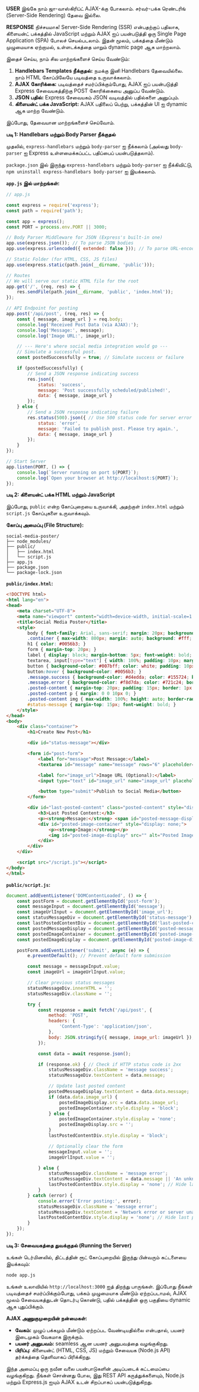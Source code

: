 **USER**
இங்கே நாம் ஜா-வாஸ்கிரிப்ட் AJAX-க்கு போகலாம். சர்வர்-பக்க ரெண்டரிங் (Server-Side Rendering) தேவை இல்லை.

**RESPONSE**
நிச்சயமாக! Server-Side Rendering (SSR) என்பதற்குப் பதிலாக, கிளையன்ட் பக்கத்தில் JavaScript மற்றும் AJAX ஐப் பயன்படுத்தி ஒரு Single Page Application (SPA) போலச் செயல்படலாம். இதன் மூலம், பக்கத்தை மீண்டும் முழுமையாக ஏற்றாமல், உள்ளடக்கத்தை மாறும் dynamic page ஆக மாற்றலாம்.

இதைச் செய்ய, நாம் சில மாற்றங்களைச் செய்ய வேண்டும்:

1.  **Handlebars Templates நீக்குதல்:** நமக்கு இனி Handlebars தேவையில்லை. நாம் HTML கோப்பிலேயே படிவத்தை உருவாக்கலாம்.
2.  **AJAX கோரிக்கை:** படிவத்தைச் சமர்ப்பிக்கும்போது, AJAX ஐப் பயன்படுத்தி Express சேவையகத்திற்கு POST கோரிக்கையை அனுப்ப வேண்டும்.
3.  **JSON பதில்:** Express சேவையகம் JSON வடிவத்தில் பதில்களை அனுப்பும்.
4.  **கிளையன்ட் பக்க JavaScript:** AJAX பதிலைப் பெற்று, பக்கத்தின் UI ஐ dynamic ஆக மாற்ற வேண்டும்.

இப்போது, தேவையான மாற்றங்களைச் செய்வோம்.

**படி 1: Handlebars மற்றும் Body Parser நீக்குதல்**

முதலில், `express-handlebars` மற்றும் `body-parser` ஐ நீக்கலாம் (அல்லது `body-parser` ஐ Express உள்ளமைக்கப்பட்ட பதிப்பைப் பயன்படுத்தலாம்).

`package.json` இல் இருந்து `express-handlebars` மற்றும் `body-parser` ஐ நீக்கிவிட்டு, `npm uninstall express-handlebars body-parser` ஐ இயக்கலாம்.

**`app.js` இல் மாற்றங்கள்:**

```javascript
// app.js

const express = require('express');
const path = require('path');

const app = express();
const PORT = process.env.PORT || 3000;

// Body Parser Middleware for JSON (Express's built-in one)
app.use(express.json()); // To parse JSON bodies
app.use(express.urlencoded({ extended: false })); // To parse URL-encoded bodies

// Static Folder (for HTML, CSS, JS files)
app.use(express.static(path.join(__dirname, 'public')));

// Routes
// We will serve our static HTML file for the root
app.get('/', (req, res) => {
    res.sendFile(path.join(__dirname, 'public', 'index.html'));
});

// API Endpoint for posting
app.post('/api/post', (req, res) => {
    const { message, image_url } = req.body;
    console.log('Received Post Data (via AJAX):');
    console.log('Message:', message);
    console.log('Image URL:', image_url);

    // --- Here's where social media integration would go ---
    // Simulate a successful post.
    const postedSuccessfully = true; // Simulate success or failure

    if (postedSuccessfully) {
        // Send a JSON response indicating success
        res.json({
            status: 'success',
            message: 'Post successfully scheduled/published!',
            data: { message, image_url }
        });
    } else {
        // Send a JSON response indicating failure
        res.status(500).json({ // Use 500 status code for server error
            status: 'error',
            message: 'Failed to publish post. Please try again.',
            data: { message, image_url }
        });
    }
});

// Start Server
app.listen(PORT, () => {
    console.log(`Server running on port ${PORT}`);
    console.log(`Open your browser at http://localhost:${PORT}`);
});
```

**படி 2: கிளையன்ட் பக்க HTML மற்றும் JavaScript**

இப்போது, `public` என்ற கோப்புறையை உருவாக்கி, அதற்குள் `index.html` மற்றும் `script.js` கோப்புகளை உருவாக்கவும்.

**கோப்பு அமைப்பு (File Structure):**

```
social-media-poster/
├── node_modules/
├── public/
│   ├── index.html
│   └── script.js
├── app.js
├── package.json
└── package-lock.json
```

**`public/index.html`:**

```html
<!DOCTYPE html>
<html lang="en">
<head>
    <meta charset="UTF-8">
    <meta name="viewport" content="width=device-width, initial-scale=1.0">
    <title>Social Media Poster</title>
    <style>
        body { font-family: Arial, sans-serif; margin: 20px; background-color: #f4f4f4; color: #333; }
        .container { max-width: 800px; margin: auto; background: #fff; padding: 20px; border-radius: 8px; box-shadow: 0 2px 4px rgba(0,0,0,0.1); }
        h1 { color: #0056b3; }
        form { margin-top: 20px; }
        label { display: block; margin-bottom: 5px; font-weight: bold; }
        textarea, input[type="text"] { width: 100%; padding: 10px; margin-bottom: 10px; border: 1px solid #ddd; border-radius: 4px; box-sizing: border-box; }
        button { background-color: #007bff; color: white; padding: 10px 15px; border: none; border-radius: 4px; cursor: pointer; font-size: 16px; }
        button:hover { background-color: #0056b3; }
        .message.success { background-color: #d4edda; color: #155724; border: 1px solid #c3e6cb; padding: 10px; margin-top: 15px; border-radius: 4px; }
        .message.error { background-color: #f8d7da; color: #721c24; border: 1px solid #f5c6cb; padding: 10px; margin-top: 15px; border-radius: 4px; }
        .posted-content { margin-top: 20px; padding: 15px; border: 1px dashed #ccc; border-radius: 5px; background-color: #e9ecef; }
        .posted-content p { margin: 0 0 10px 0; }
        .posted-content img { max-width: 100%; height: auto; border-radius: 5px; margin-top: 10px; }
        #status-message { margin-top: 15px; font-weight: bold; }
    </style>
</head>
<body>
    <div class="container">
        <h1>Create New Post</h1>

        <div id="status-message"></div>

        <form id="post-form">
            <label for="message">Post Message:</label>
            <textarea id="message" name="message" rows="6" placeholder="What's on your mind?" required></textarea>

            <label for="image_url">Image URL (Optional):</label>
            <input type="text" id="image_url" name="image_url" placeholder="e.g., https://example.com/image.jpg">

            <button type="submit">Publish to Social Media</button>
        </form>

        <div id="last-posted-content" class="posted-content" style="display: none;">
            <h3>Last Posted Content:</h3>
            <p><strong>Message:</strong> <span id="posted-message-display"></span></p>
            <div id="posted-image-container" style="display: none;">
                <p><strong>Image:</strong></p>
                <img id="posted-image-display" src="" alt="Posted Image">
            </div>
        </div>
    </div>

    <script src="/script.js"></script>
</body>
</html>
```

**`public/script.js`:**

```javascript
document.addEventListener('DOMContentLoaded', () => {
    const postForm = document.getElementById('post-form');
    const messageInput = document.getElementById('message');
    const imageUrlInput = document.getElementById('image_url');
    const statusMessageDiv = document.getElementById('status-message');
    const lastPostedContentDiv = document.getElementById('last-posted-content');
    const postedMessageDisplay = document.getElementById('posted-message-display');
    const postedImageContainer = document.getElementById('posted-image-container');
    const postedImageDisplay = document.getElementById('posted-image-display');

    postForm.addEventListener('submit', async (e) => {
        e.preventDefault(); // Prevent default form submission

        const message = messageInput.value;
        const imageUrl = imageUrlInput.value;

        // Clear previous status messages
        statusMessageDiv.innerHTML = '';
        statusMessageDiv.className = '';

        try {
            const response = await fetch('/api/post', {
                method: 'POST',
                headers: {
                    'Content-Type': 'application/json',
                },
                body: JSON.stringify({ message, image_url: imageUrl }),
            });

            const data = await response.json();

            if (response.ok) { // Check if HTTP status code is 2xx
                statusMessageDiv.className = 'message success';
                statusMessageDiv.textContent = data.message;

                // Update last posted content
                postedMessageDisplay.textContent = data.data.message;
                if (data.data.image_url) {
                    postedImageDisplay.src = data.data.image_url;
                    postedImageContainer.style.display = 'block';
                } else {
                    postedImageContainer.style.display = 'none';
                    postedImageDisplay.src = '';
                }
                lastPostedContentDiv.style.display = 'block';

                // Optionally clear the form
                messageInput.value = '';
                imageUrlInput.value = '';

            } else {
                statusMessageDiv.className = 'message error';
                statusMessageDiv.textContent = data.message || 'An unknown error occurred.';
                lastPostedContentDiv.style.display = 'none'; // Hide last posted content on error
            }
        } catch (error) {
            console.error('Error posting:', error);
            statusMessageDiv.className = 'message error';
            statusMessageDiv.textContent = 'Network error or server unavailable. Please try again.';
            lastPostedContentDiv.style.display = 'none'; // Hide last posted content on error
        }
    });
});
```

**படி 3: சேவையகத்தை துவக்குதல் (Running the Server)**

உங்கள் டெர்மினலில், திட்டத்தின் ரூட் கோப்புறையில் இருந்து பின்வரும் கட்டளையை இயக்கவும்:

```bash
node app.js
```

உங்கள் உலாவியில் `http://localhost:3000` ஐத் திறந்து பாருங்கள். இப்போது நீங்கள் படிவத்தைச் சமர்ப்பிக்கும்போது, பக்கம் முழுமையாக மீண்டும் ஏற்றப்படாமல், AJAX மூலம் சேவையகத்துடன் தொடர்பு கொண்டு, பதில் பக்கத்தின் ஒரு பகுதியை dynamic ஆக புதுப்பிக்கும்.

**AJAX அணுகுமுறையின் நன்மைகள்:**

*   **வேகம்:** முழுப் பக்கமும் மீண்டும் ஏற்றப்பட வேண்டியதில்லை என்பதால், பயனர் இடைமுகம் வேகமாக இருக்கும்.
*   **பயனர் அனுபவம்:** seamless ஆன பயனர் அனுபவத்தை வழங்குகிறது.
*   **பிரிப்பு:** கிளையன்ட் (HTML, CSS, JS) மற்றும் சேவையக (Node.js API) தர்க்கத்தை தெளிவாகப் பிரிக்கிறது.

இந்த அமைப்பு ஒரு நவீன வலை பயன்பாடுகளின் அடிப்படைக் கட்டமைப்பை வழங்குகிறது. நீங்கள் சொன்னது போல, இது REST API கருத்துக்களையும், Node.js மற்றும் Express.js ஐயும் AJAX உடன் சிறப்பாகப் பயன்படுத்துகிறது.
